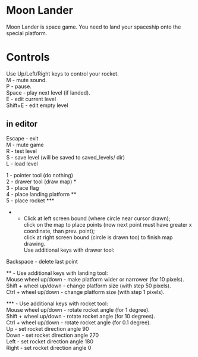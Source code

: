 Moon Lander
===========
Moon Lander is space game. You need to land your spaceship onto the special platform.

Controls
========

Use Up/Left/Right keys to control your rocket.  
M - mute sound.  
P - pause.  
Space - play next level (if landed).  
E - edit current level  
Shift+E - edit empty level  

in editor 
---------

Escape - exit  
M - mute game  
R - test level  
S - save level (will be saved to saved_levels/ dir)  
L - load level  

1 - pointer tool (do nothing)  
2 - drawer tool (draw map) *  
3 - place flag  
4 - place landing platform **  
5 - place rocket ***  

* - Click at left screen bound (where circle near cursor drawn);  
click on the map to place points (now next point must have greater x coordinate, than prev. point);  
click at right screen bound (circle is drawn too) to finish map drawing.  
Use additional keys with drawer tool:  

Backspace - delete last point  

** - Use additional keys with landing tool:  
Mouse wheel up/down - make platform wider or narrower (for 10 pixels).  
Shift + wheel up/down - change platform size (with step 50 pixels).  
Ctrl + wheel up/down - change platform size (with step 1 pixels).  

*** - Use additional keys with rocket tool:  
Mouse wheel up/down - rotate rocket angle (for 1 degree).  
Shift + wheel up/down - rotate rocket angle (for 10 degrees).  
Ctrl + wheel up/down - rotate rocket angle (for 0.1 degree).  
Up - set rocket direction angle 90  
Down - set rocket direction angle 270  
Left - set rocket direction angle 180  
Right - set rocket direction angle 0  
